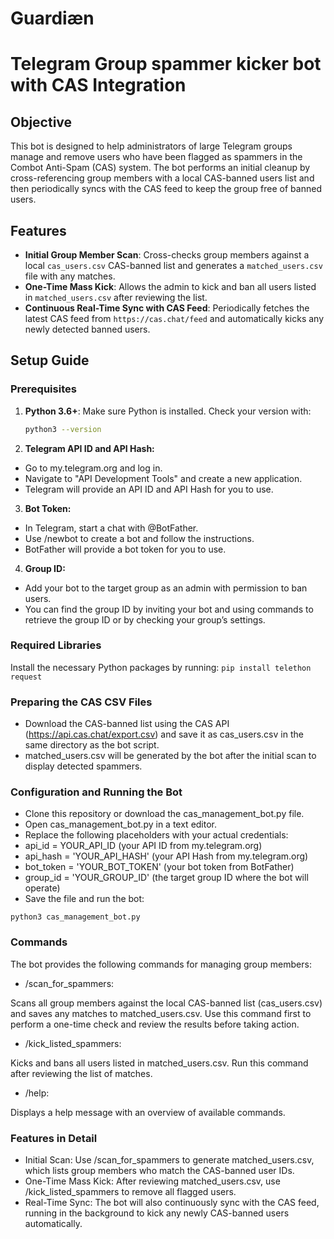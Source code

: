 # Guardiæn

# Telegram Group spammer kicker bot with CAS Integration

## Objective
This bot is designed to help administrators of large Telegram groups manage and remove users who have been flagged as spammers in the Combot Anti-Spam (CAS) system. The bot performs an initial cleanup by cross-referencing group members with a local CAS-banned users list and then periodically syncs with the CAS feed to keep the group free of banned users.

## Features

- **Initial Group Member Scan**: Cross-checks group members against a local `cas_users.csv` CAS-banned list and generates a `matched_users.csv` file with any matches.
- **One-Time Mass Kick**: Allows the admin to kick and ban all users listed in `matched_users.csv` after reviewing the list.
- **Continuous Real-Time Sync with CAS Feed**: Periodically fetches the latest CAS feed from `https://cas.chat/feed` and automatically kicks any newly detected banned users.

## Setup Guide

### Prerequisites

1. **Python 3.6+**: Make sure Python is installed. Check your version with:
   ```bash
   python3 --version

2. **Telegram API ID and API Hash:**
- Go to my.telegram.org and log in.
- Navigate to "API Development Tools" and create a new application.
- Telegram will provide an API ID and API Hash for you to use.

3. **Bot Token:**

- In Telegram, start a chat with @BotFather.
- Use /newbot to create a bot and follow the instructions.
- BotFather will provide a bot token for you to use.

4. **Group ID:**

- Add your bot to the target group as an admin with permission to ban users.
- You can find the group ID by inviting your bot and using commands to retrieve the group ID or by checking your group’s settings.

### Required Libraries

Install the necessary Python packages by running:
```pip install telethon request```

### Preparing the CAS CSV Files 
- Download the CAS-banned list using the CAS API (https://api.cas.chat/export.csv) and save it as cas_users.csv in the same directory as the bot script.
- matched_users.csv will be generated by the bot after the initial scan to display detected spammers.
  
### Configuration and Running the Bot
- Clone this repository or download the cas_management_bot.py file.
- Open cas_management_bot.py in a text editor.
- Replace the following placeholders with your actual credentials:
- api_id = YOUR_API_ID (your API ID from my.telegram.org)
- api_hash = 'YOUR_API_HASH' (your API Hash from my.telegram.org)
- bot_token = 'YOUR_BOT_TOKEN' (your bot token from BotFather)
- group_id = 'YOUR_GROUP_ID' (the target group ID where the bot will operate)
- Save the file and run the bot:

```python3 cas_management_bot.py```

### Commands
The bot provides the following commands for managing group members:

- /scan_for_spammers:

Scans all group members against the local CAS-banned list (cas_users.csv) and saves any matches to matched_users.csv.
Use this command first to perform a one-time check and review the results before taking action.

- /kick_listed_spammers:

Kicks and bans all users listed in matched_users.csv. Run this command after reviewing the list of matches.

- /help:

Displays a help message with an overview of available commands.

### Features in Detail

- Initial Scan: Use /scan_for_spammers to generate matched_users.csv, which lists group members who match the CAS-banned user IDs.
- One-Time Mass Kick: After reviewing matched_users.csv, use /kick_listed_spammers to remove all flagged users.
- Real-Time Sync: The bot will also continuously sync with the CAS feed, running in the background to kick any newly CAS-banned users automatically.
